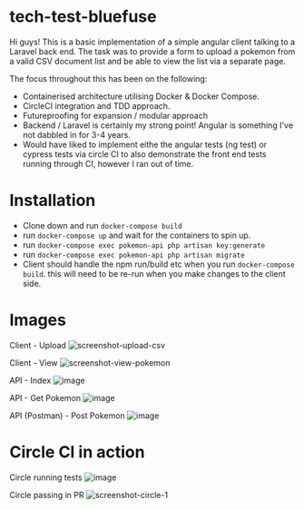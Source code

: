 # tech-test-bluefuse

Hi guys!  This is a basic implementation of a simple angular client talking to a Laravel back end.  The task was to provide a form to upload a pokemon from a valid CSV document list and be able to view the list via a separate page.

The focus throughout this has been on the following:

 - Containerised architecture utilising Docker & Docker Compose.
 - CircleCI integration and TDD approach.
 - Futureproofing for expansion / modular approach
 - Backend / Laravel is certainly my strong point!  Angular is something I've not dabbled in for 3-4 years.
 - Would have liked to implement eithe the angular tests (ng test) or cypress tests via circle CI to also demonstrate the front end tests running through CI, however I ran out of time.
 
 
# Installation 
- Clone down and run `docker-compose build`
- run `docker-compose up` and wait for the containers to spin up.
- run `docker-compose exec pokemon-api php artisan key:generate`
- run `docker-compose exec pokemon-api php artisan migrate`
- Client should handle the npm run/build etc when you run `docker-compose build`.  this will need to be re-run when you make changes to the client side.

# Images
Client - Upload
![screenshot-upload-csv](https://user-images.githubusercontent.com/78065068/224576725-ef394772-e701-49a8-983d-1a3f16aa57de.png)

Client - View
![screenshot-view-pokemon](https://user-images.githubusercontent.com/78065068/224577080-e4e69376-076e-4320-9c0a-b4f5dc2f49bd.png)

API - Index
![image](https://user-images.githubusercontent.com/78065068/224577139-3927267f-1eea-43f9-af75-2be3f147f769.png)

API - Get Pokemon
![image](https://user-images.githubusercontent.com/78065068/224577171-b5fe5fc3-db79-4e68-af9e-5a78009a3eda.png)

API (Postman) - Post Pokemon
![image](https://user-images.githubusercontent.com/78065068/224577217-52b7f091-aded-4046-937a-fb69534ec118.png)


# Circle CI in action
Circle running tests
![image](https://user-images.githubusercontent.com/78065068/224577652-e303247d-66e7-4fee-9893-3943145c24a1.png)


Circle passing in PR
![screenshot-circle-1](https://user-images.githubusercontent.com/78065068/224577668-0ff1f6a0-9374-43e5-988b-695de364ded2.png)


